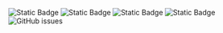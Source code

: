 ![Static Badge](https://img.shields.io/badge/blacklists-60-000000) ![Static Badge](https://img.shields.io/badge/blacklisted-2874497-cc0000) ![Static Badge](https://img.shields.io/badge/whitelisted-2242-00CC00) ![Static Badge](https://img.shields.io/badge/streaming_blacklist-28106-000000) ![GitHub issues](https://img.shields.io/github/issues/fabriziosalmi/blacklists)
